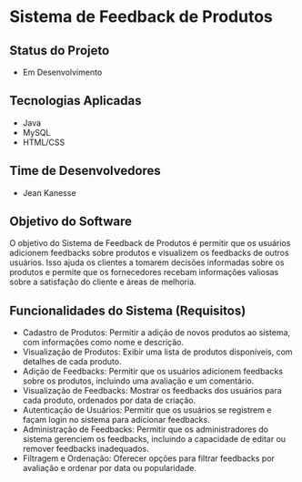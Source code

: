 # Sistema de Feedback de Produtos

## Status do Projeto

- Em Desenvolvimento

## Tecnologias Aplicadas

- Java
- MySQL
- HTML/CSS

## Time de Desenvolvedores

- Jean Kanesse

## Objetivo do Software

O objetivo do Sistema de Feedback de Produtos é permitir que os usuários adicionem feedbacks sobre produtos e visualizem os feedbacks de outros usuários. Isso ajuda os clientes a tomarem decisões informadas sobre os produtos e permite que os fornecedores recebam informações valiosas sobre a satisfação do cliente e áreas de melhoria.

## Funcionalidades do Sistema (Requisitos)

- Cadastro de Produtos: Permitir a adição de novos produtos ao sistema, com informações como nome e descrição.
- Visualização de Produtos: Exibir uma lista de produtos disponíveis, com detalhes de cada produto.
- Adição de Feedbacks: Permitir que os usuários adicionem feedbacks sobre os produtos, incluindo uma avaliação e um comentário.
- Visualização de Feedbacks: Mostrar os feedbacks dos usuários para cada produto, ordenados por data de criação.
- Autenticação de Usuários: Permitir que os usuários se registrem e façam login no sistema para adicionar feedbacks.
- Administração de Feedbacks: Permitir que os administradores do sistema gerenciem os feedbacks, incluindo a capacidade de editar ou remover feedbacks inadequados.
- Filtragem e Ordenação: Oferecer opções para filtrar feedbacks por avaliação e ordenar por data ou popularidade.
